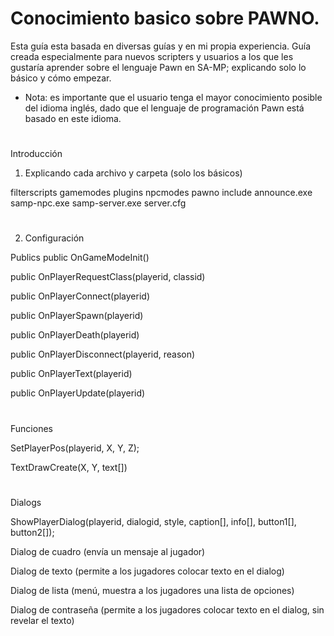 # Conocimiento basico sobre PAWNO.

Esta guía esta basada en diversas guías y en mi propia experiencia. Guía creada especialmente para nuevos scripters y usuarios a los que les gustaría aprender sobre el lenguaje Pawn en SA-MP; explicando solo lo básico y cómo empezar.

* Nota: es importante que el usuario tenga el mayor conocimiento posible del idioma inglés, dado que el lenguaje de programación Pawn está basado en este idioma.
#
Introducción

1. Explicando cada archivo y carpeta (solo los básicos)

filterscripts
gamemodes
plugins
npcmodes
pawno
include
announce.exe
samp-npc.exe
samp-server.exe
server.cfg
#
2. Configuración

Publics
public OnGameModeInit()

public OnPlayerRequestClass(playerid, classid)

public OnPlayerConnect(playerid)

public OnPlayerSpawn(playerid)

public OnPlayerDeath(playerid)

public OnPlayerDisconnect(playerid, reason)

public OnPlayerText(playerid)

public OnPlayerUpdate(playerid)

#
Funciones

SetPlayerPos(playerid, X, Y, Z);

TextDrawCreate(X, Y, text[])

#
Dialogs

ShowPlayerDialog(playerid, dialogid, style, caption[], info[], button1[], button2[]);

Dialog de cuadro (envía un mensaje al jugador)

Dialog de texto (permite a los jugadores colocar texto en el dialog)

Dialog de lista (menú, muestra a los jugadores una lista de opciones)

Dialog de contraseña (permite a los jugadores colocar texto en el dialog, sin revelar el texto)
#


















